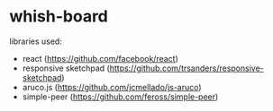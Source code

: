 # whish-board

libraries used:
* react (https://github.com/facebook/react)
* responsive sketchpad (https://github.com/trsanders/responsive-sketchpad)
* aruco.js (https://github.com/jcmellado/js-aruco)
* simple-peer (https://github.com/feross/simple-peer)
